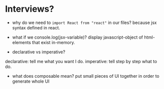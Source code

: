 # Interviews?

- why do we need to `import React from "react"` in our files?
because jsx syntax defined in react.

- what if we console.log(jsx-variable)?
display javascript-object of html-elements that exist in-memory.

- declarative vs imperative?

declarative: tell me what you want I do.
imperative: tell step by step what to do.

- what does composable mean?
put small pieces of UI together in order to generate whole UI
